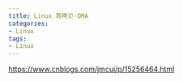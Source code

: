 ```yaml
---
title: Linux 零拷贝-DMA
categories: 
- Linux
tags:
- Linux
---
```



https://www.cnblogs.com/jmcui/p/15256464.html
